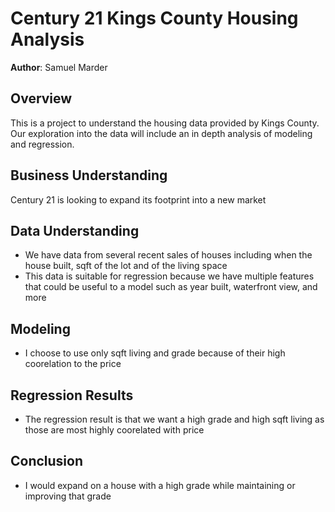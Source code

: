 # Century 21 Kings County Housing Analysis

**Author**: Samuel Marder

## Overview

This is a project to understand the housing data provided by Kings County. Our exploration into the data will include an in depth analysis of modeling and regression.

## Business Understanding

Century 21 is looking to expand its footprint into a new market

## Data Understanding

* We have data from several recent sales of houses including when the house built, sqft of the lot and of the living space
* This data is suitable for regression because we have multiple features that could be useful to a model such as year built, waterfront view, and more

## Modeling

* I choose to use only sqft living and grade because of their high coorelation to the price

## Regression Results

* The regression result is that we want a high grade and high sqft living as those are most highly coorelated with price

## Conclusion

* I would expand on a house with a high grade while maintaining or improving that grade